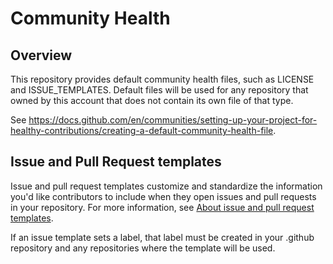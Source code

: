 # Community Health

## Overview

This repository provides default community health files, such as LICENSE and ISSUE_TEMPLATES.
Default files will be used for any repository that owned by this account that does not contain its own file of that type.

See <https://docs.github.com/en/communities/setting-up-your-project-for-healthy-contributions/creating-a-default-community-health-file>.

## Issue and Pull Request templates

Issue and pull request templates customize and standardize the information you'd like contributors to include when they open issues and pull requests in your repository. For more information, see [About issue and pull request templates](https://docs.github.com/en/communities/using-templates-to-encourage-useful-issues-and-pull-requests/about-issue-and-pull-request-templates).

If an issue template sets a label, that label must be created in your .github repository and any repositories where the template will be used.
